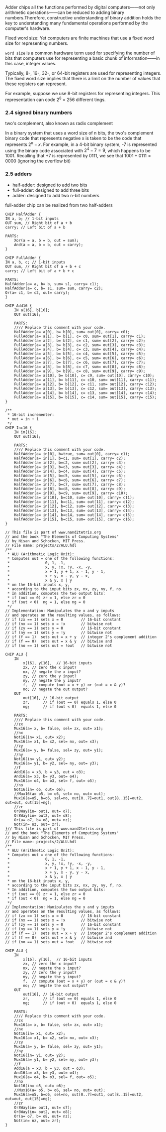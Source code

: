 Adder chips
all the functions performed by digital computers——not only arithmetic operations——can be reduced to adding binary numbers.Therefore, constructive understanding of binary addition holds the key to understanding many fundamental operations performed by the computer's hardware.

Fixed word size: Yet computers are finite machines that use a fixed word size for representing numbers.

`word size` is a common hardware term used for specifying the number of bits that computers use for representing a basic chunk of information——in this case, integer values.

Typically, 8-, 16-, 32-, or 64-bit registers are used for representing integers. The fixed word size implies that there is a limit on the number of values that these registers can represent.

For example, suppose we use 8-bit registers for representing integers. This representation can code $2^8$ = 256 different tings. 

### 2.4 signed binary numbers

two's complement, also known as radix complement

In a binary system that uses a word size of n bits, the two's complement binary code that represents negative x is taken to be the code that represents $2^n - x$. For example, in a 4-bit binary system, -7 is represented using the binary code associated with $2^4 - 7=9$, which happens to be 1001. Recalling that +7 is represented by 0111, we see that $1001 + 0111 = 0000$ (ignoring the overflow bit)

### 2.5 adders

- half-adder: designed to add two bits
- full-adder: designed to add three bits
- adder: designed to add two n-bit numbers

full-adder chip can be realized from two half-adders

```hdl
CHIP HalfAdder {
IN a, b; // 1-bit inputs
OUT sum, // Right bit of a + b
carry; // Left bit of a + b

PARTS:
	Xor(a = a, b = b, out = sum);
	And(a = a, b = b, out = carry);
}

CHIP FullAdder {
IN a, b, c; // 1-bit inputs
OUT sum, // Right bit of a + b + c
carry; // Left bit of a + b + c

PARTS:
HalfAdder(a= a, b= b, sum= s1, carry= c1);
HalfAdder(a= c, b= s1, sum= sum, carry= c2);
Or(a= c1, b= c2, out= carry);
}

CHIP Add16 {
    IN a[16], b[16];
    OUT out[16];

    PARTS:
    //// Replace this comment with your code.
    HalfAdder(a= a[0], b= b[0], sum= out[0], carry= c0);
    FullAdder(a= a[1], b= b[1], c= c0, sum= out[1], carry= c1);
    FullAdder(a= a[2], b= b[2], c= c1, sum= out[2], carry= c2);
    FullAdder(a= a[3], b= b[3], c= c2, sum= out[3], carry= c3);
    FullAdder(a= a[4], b= b[4], c= c3, sum= out[4], carry= c4);
    FullAdder(a= a[5], b= b[5], c= c4, sum= out[5], carry= c5);
    FullAdder(a= a[6], b= b[6], c= c5, sum= out[6], carry= c6);
    FullAdder(a= a[7], b= b[7], c= c6, sum= out[7], carry= c7);
    FullAdder(a= a[8], b= b[8], c= c7, sum= out[8], carry= c8);
    FullAdder(a= a[9], b= b[9], c= c8, sum= out[9], carry= c9);
    FullAdder(a= a[10], b= b[10], c= c9, sum= out[10], carry= c10);
    FullAdder(a= a[11], b= b[11], c= c10, sum= out[11], carry= c11);
    FullAdder(a= a[12], b= b[12], c= c11, sum= out[12], carry= c12);
    FullAdder(a= a[13], b= b[13], c= c12, sum= out[13], carry= c13);
    FullAdder(a= a[14], b= b[14], c= c13, sum= out[14], carry= c14);
    FullAdder(a= a[15], b= b[15], c= c14, sum= out[15], carry= c15);
}

/**
 * 16-bit incrementer:
 * out = in + 1
 */
CHIP Inc16 {
    IN in[16];
    OUT out[16];

    PARTS:
    //// Replace this comment with your code.
    HalfAdder(a= in[0], b=true, sum= out[0], carry= c1);
    HalfAdder(a= in[1], b=c1, sum= out[1], carry= c2);
    HalfAdder(a= in[2], b=c2, sum= out[2], carry= c3);
    HalfAdder(a= in[3], b=c3, sum= out[3], carry= c4);
    HalfAdder(a= in[4], b=c4, sum= out[4], carry= c5);
    HalfAdder(a= in[5], b=c5, sum= out[5], carry= c6);
    HalfAdder(a= in[6], b=c6, sum= out[6], carry= c7);
    HalfAdder(a= in[7], b=c7, sum= out[7], carry= c8);
    HalfAdder(a= in[8], b=c8, sum= out[8], carry= c9);
    HalfAdder(a= in[9], b=c9, sum= out[9], carry= c10);
    HalfAdder(a= in[10], b=c10, sum= out[10], carry= c11);
    HalfAdder(a= in[11], b=c11, sum= out[11], carry= c12);
    HalfAdder(a= in[12], b=c12, sum= out[12], carry= c13);
    HalfAdder(a= in[13], b=c13, sum= out[13], carry= c14);
    HalfAdder(a= in[14], b=c14, sum= out[14], carry= c15);
    HalfAdder(a= in[15], b=c15, sum= out[15], carry= c16);
}

// This file is part of www.nand2tetris.org
// and the book "The Elements of Computing Systems"
// by Nisan and Schocken, MIT Press.
// File name: projects/2/ALU.hdl
/**
 * ALU (Arithmetic Logic Unit):
 * Computes out = one of the following functions:
 *                0, 1, -1,
 *                x, y, !x, !y, -x, -y,
 *                x + 1, y + 1, x - 1, y - 1,
 *                x + y, x - y, y - x,
 *                x & y, x | y
 * on the 16-bit inputs x, y,
 * according to the input bits zx, nx, zy, ny, f, no.
 * In addition, computes the two output bits:
 * if (out == 0) zr = 1, else zr = 0
 * if (out < 0)  ng = 1, else ng = 0
 */
// Implementation: Manipulates the x and y inputs
// and operates on the resulting values, as follows:
// if (zx == 1) sets x = 0        // 16-bit constant
// if (nx == 1) sets x = !x       // bitwise not
// if (zy == 1) sets y = 0        // 16-bit constant
// if (ny == 1) sets y = !y       // bitwise not
// if (f == 1)  sets out = x + y  // integer 2's complement addition
// if (f == 0)  sets out = x & y  // bitwise and
// if (no == 1) sets out = !out   // bitwise not

CHIP ALU {
    IN  
        x[16], y[16],  // 16-bit inputs        
        zx, // zero the x input?
        nx, // negate the x input?
        zy, // zero the y input?
        ny, // negate the y input?
        f,  // compute (out = x + y) or (out = x & y)?
        no; // negate the out output?
    OUT 
        out[16], // 16-bit output
        zr,      // if (out == 0) equals 1, else 0
        ng;      // if (out < 0)  equals 1, else 0

    PARTS:
    //// Replace this comment with your code.
    //zx
    Mux16(a= x, b= false, sel= zx, out= x1);
    //nx
    Not16(in= x1, out= x2);
    Mux16(a= x1, b= x2, sel= nx, out= x3);
    //zy
    Mux16(a= y, b= false, sel= zy, out= y1);
    //ny
    Not16(in= y1, out= y2);
    Mux16(a= y1, b= y2, sel= ny, out= y3);  
    //f
    Add16(a = x3, b = y3, out = o3);
    And16(a= x3, b= y3, out= o4);
    Mux16(a= o4, b= o3, sel= f, out= o5);
    //no
    Not16(in= o5, out= o6);
    //Mux16(a= o5, b= o6, sel= no, out= out);
    Mux16(a=o5, b=o6, sel=no, out[0..7]=out1, out[8..15]=out2, out=out, out[15]=ng);
    //zr
    Or8Way(in= out1, out= o7);
    Or8Way(in= out2, out= o8);
    Or(a= o7, b= o8, out= nz);
    Not(in= nz, out= zr);
}// This file is part of www.nand2tetris.org
// and the book "The Elements of Computing Systems"
// by Nisan and Schocken, MIT Press.
// File name: projects/2/ALU.hdl
/**
 * ALU (Arithmetic Logic Unit):
 * Computes out = one of the following functions:
 *                0, 1, -1,
 *                x, y, !x, !y, -x, -y,
 *                x + 1, y + 1, x - 1, y - 1,
 *                x + y, x - y, y - x,
 *                x & y, x | y
 * on the 16-bit inputs x, y,
 * according to the input bits zx, nx, zy, ny, f, no.
 * In addition, computes the two output bits:
 * if (out == 0) zr = 1, else zr = 0
 * if (out < 0)  ng = 1, else ng = 0
 */
// Implementation: Manipulates the x and y inputs
// and operates on the resulting values, as follows:
// if (zx == 1) sets x = 0        // 16-bit constant
// if (nx == 1) sets x = !x       // bitwise not
// if (zy == 1) sets y = 0        // 16-bit constant
// if (ny == 1) sets y = !y       // bitwise not
// if (f == 1)  sets out = x + y  // integer 2's complement addition
// if (f == 0)  sets out = x & y  // bitwise and
// if (no == 1) sets out = !out   // bitwise not

CHIP ALU {
    IN  
        x[16], y[16],  // 16-bit inputs        
        zx, // zero the x input?
        nx, // negate the x input?
        zy, // zero the y input?
        ny, // negate the y input?
        f,  // compute (out = x + y) or (out = x & y)?
        no; // negate the out output?
    OUT 
        out[16], // 16-bit output
        zr,      // if (out == 0) equals 1, else 0
        ng;      // if (out < 0)  equals 1, else 0

    PARTS:
    //// Replace this comment with your code.
    //zx
    Mux16(a= x, b= false, sel= zx, out= x1);
    //nx
    Not16(in= x1, out= x2);
    Mux16(a= x1, b= x2, sel= nx, out= x3);
    //zy
    Mux16(a= y, b= false, sel= zy, out= y1);
    //ny
    Not16(in= y1, out= y2);
    Mux16(a= y1, b= y2, sel= ny, out= y3);  
    //f
    Add16(a = x3, b = y3, out = o3);
    And16(a= x3, b= y3, out= o4);
    Mux16(a= o4, b= o3, sel= f, out= o5);
    //no
    Not16(in= o5, out= o6);
    //Mux16(a= o5, b= o6, sel= no, out= out);
    Mux16(a=o5, b=o6, sel=no, out[0..7]=out1, out[8..15]=out2, out=out, out[15]=ng);
    //zr
    Or8Way(in= out1, out= o7);
    Or8Way(in= out2, out= o8);
    Or(a= o7, b= o8, out= nz);
    Not(in= nz, out= zr);
}
```







